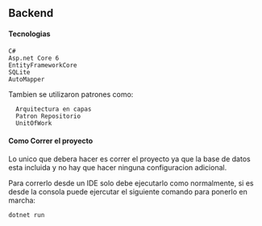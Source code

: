 ## Backend

#### Tecnologias
```
C#
Asp.net Core 6
EntityFrameworkCore
SQLite
AutoMapper
```

Tambien se utilizaron patrones como:

```
  Arquitectura en capas
  Patron Repositorio 
  UnitOfWork
```
#### Como Correr el proyecto

Lo unico que debera hacer es correr el proyecto ya que la base de datos esta incluida y no hay que hacer ninguna configuracion adicional.

Para correrlo desde un IDE solo debe ejecutarlo como normalmente, si es desde la consola puede ejercutar el siguiente comando para ponerlo en marcha:
```
dotnet run
```
